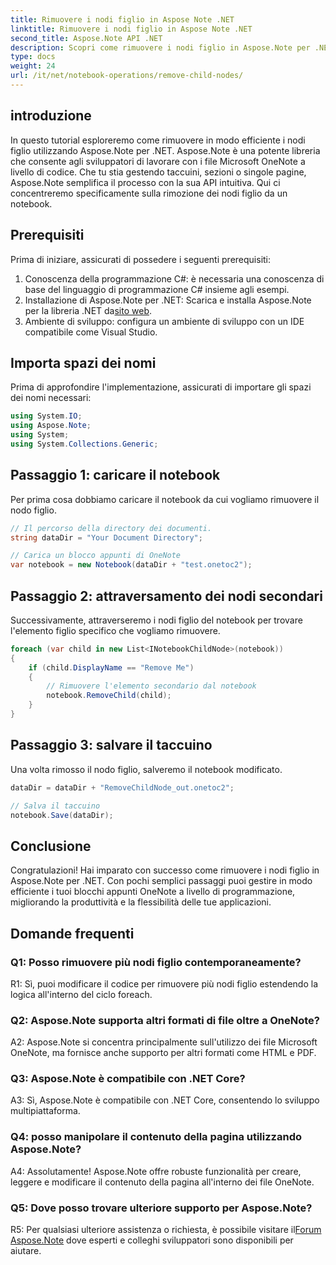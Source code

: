 ```yaml
---
title: Rimuovere i nodi figlio in Aspose Note .NET
linktitle: Rimuovere i nodi figlio in Aspose Note .NET
second_title: Aspose.Note API .NET
description: Scopri come rimuovere i nodi figlio in Aspose.Note per .NET senza sforzo. Semplifica la gestione dei file OneNote con questa guida passo passo.
type: docs
weight: 24
url: /it/net/notebook-operations/remove-child-nodes/
---
```

## introduzione

In questo tutorial esploreremo come rimuovere in modo efficiente i nodi figlio utilizzando Aspose.Note per .NET. Aspose.Note è una potente libreria che consente agli sviluppatori di lavorare con i file Microsoft OneNote a livello di codice. Che tu stia gestendo taccuini, sezioni o singole pagine, Aspose.Note semplifica il processo con la sua API intuitiva. Qui ci concentreremo specificamente sulla rimozione dei nodi figlio da un notebook.

## Prerequisiti

Prima di iniziare, assicurati di possedere i seguenti prerequisiti:
1. Conoscenza della programmazione C#: è necessaria una conoscenza di base del linguaggio di programmazione C# insieme agli esempi.
2.  Installazione di Aspose.Note per .NET: Scarica e installa Aspose.Note per la libreria .NET da[sito web](https://releases.aspose.com/note/net/).
3. Ambiente di sviluppo: configura un ambiente di sviluppo con un IDE compatibile come Visual Studio.

## Importa spazi dei nomi

Prima di approfondire l'implementazione, assicurati di importare gli spazi dei nomi necessari:

```csharp
using System.IO;
using Aspose.Note;
using System;
using System.Collections.Generic;
```

## Passaggio 1: caricare il notebook

Per prima cosa dobbiamo caricare il notebook da cui vogliamo rimuovere il nodo figlio.

```csharp
// Il percorso della directory dei documenti.
string dataDir = "Your Document Directory";

// Carica un blocco appunti di OneNote
var notebook = new Notebook(dataDir + "test.onetoc2");
```

## Passaggio 2: attraversamento dei nodi secondari

Successivamente, attraverseremo i nodi figlio del notebook per trovare l'elemento figlio specifico che vogliamo rimuovere.

```csharp
foreach (var child in new List<INotebookChildNode>(notebook))
{
    if (child.DisplayName == "Remove Me")
    {
        // Rimuovere l'elemento secondario dal notebook
        notebook.RemoveChild(child);
    }
}
```

## Passaggio 3: salvare il taccuino

Una volta rimosso il nodo figlio, salveremo il notebook modificato.

```csharp
dataDir = dataDir + "RemoveChildNode_out.onetoc2";

// Salva il taccuino
notebook.Save(dataDir);
```

## Conclusione

Congratulazioni! Hai imparato con successo come rimuovere i nodi figlio in Aspose.Note per .NET. Con pochi semplici passaggi puoi gestire in modo efficiente i tuoi blocchi appunti OneNote a livello di programmazione, migliorando la produttività e la flessibilità delle tue applicazioni.

## Domande frequenti

### Q1: Posso rimuovere più nodi figlio contemporaneamente?

R1: Sì, puoi modificare il codice per rimuovere più nodi figlio estendendo la logica all'interno del ciclo foreach.

### Q2: Aspose.Note supporta altri formati di file oltre a OneNote?

A2: Aspose.Note si concentra principalmente sull'utilizzo dei file Microsoft OneNote, ma fornisce anche supporto per altri formati come HTML e PDF.

### Q3: Aspose.Note è compatibile con .NET Core?

A3: Sì, Aspose.Note è compatibile con .NET Core, consentendo lo sviluppo multipiattaforma.

### Q4: posso manipolare il contenuto della pagina utilizzando Aspose.Note?

A4: Assolutamente! Aspose.Note offre robuste funzionalità per creare, leggere e modificare il contenuto della pagina all'interno dei file OneNote.

### Q5: Dove posso trovare ulteriore supporto per Aspose.Note?

 R5: Per qualsiasi ulteriore assistenza o richiesta, è possibile visitare il[Forum Aspose.Note](https://forum.aspose.com/c/note/28) dove esperti e colleghi sviluppatori sono disponibili per aiutare.